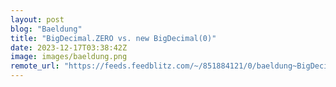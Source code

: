 ```yaml
---
layout: post
blog: "Baeldung"
title: "BigDecimal.ZERO vs. new BigDecimal(0)"
date: 2023-12-17T03:38:42Z
image: images/baeldung.png
remote_url: "https://feeds.feedblitz.com/~/851884121/0/baeldung~BigDecimalZERO-vs-new-BigDecimal"
---
```

